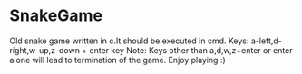 # SnakeGame
Old snake game written in c.It should be executed in cmd. 
Keys: a-left,d-right,w-up,z-down + enter key 
Note: Keys other than a,d,w,z+enter or enter alone will lead to termination of the game. 
Enjoy playing :)
